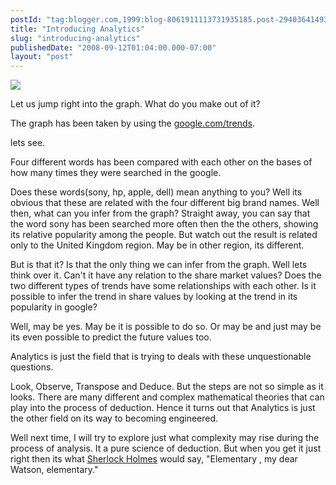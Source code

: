 ```yaml
---
postId: "tag:blogger.com,1999:blog-8061911113731935185.post-2940364149342552336"
title: "Introducing Analytics"
slug: "introducing-analytics"
publishedDate: "2008-09-12T01:04:00.000-07:00"
layout: "post"
---
```


[![](http://3.bp.blogspot.com/_UYUaEitRq54/SMosP22DRQI/AAAAAAAAAAU/JfFX82vXNcE/s400/compareWebAnalyticsUK.jpg)](http://3.bp.blogspot.com/_UYUaEitRq54/SMosP22DRQI/AAAAAAAAAAU/JfFX82vXNcE/s1600-h/compareWebAnalyticsUK.jpg)

  

Let us jump right into the graph. What do you make out of it?

  

The graph has been taken by using the
[google.com/trends](http://www.google.com/trends).

  

lets see.

Four different words has been compared with each other on the bases of how
many times they were searched in the google.

  

Does these words(sony, hp, apple, dell) mean anything to you? Well its obvious
that these are related with the four different big brand names. Well then,
what can you infer from the graph? Straight away, you can say that the word
sony has been searched more often then the the others, showing its relative
popularity among the people. But watch out the result is related only to the
United Kingdom region. May be in other region, its different.

  

But is that it? Is that the only thing we can infer from the graph. Well lets
think over it. Can't it have any relation to the share market values? Does the
two different types of trends have some relationships with each other. Is it
possible to infer the trend in share values by looking at the trend in its
popularity in google?

  

Well, may be yes. May be it is possible to do so. Or may be and just may be
its even possible to predict the future values too.

  

Analytics is just the field that is trying to deals with these unquestionable
questions.

  

Look, Observe, Transpose and Deduce. But the steps are not so simple as it
looks. There are many different and complex mathematical theories that can
play into the process of deduction. Hence it turns out that Analytics is just
the other field on its way to becoming engineered.

  

Well next time, I will try to explore just what complexity may rise during the
process of analysis. It a pure science of deduction. But when you get it just
right then its what [Sherlock
Holmes](http://en.wikipedia.org/wiki/Sherlock_Holmes) would say, "Elementary ,
my dear Watson, elementary."

  

  

  

